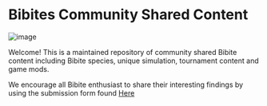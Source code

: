 # Bibites Community Shared Content
![image](https://user-images.githubusercontent.com/12953812/174496835-8d27fa05-6e08-416d-9b08-5373deb3e1fb.png)

Welcome! This is a maintained repository of community shared Bibite content including Bibite species, unique simulation, tournament content and game mods.

We encourage all Bibite enthusiast to share their interesting findings by using the submission form found [Here](https://forms.gle/9hepWrh5PdGe3HKg6)
